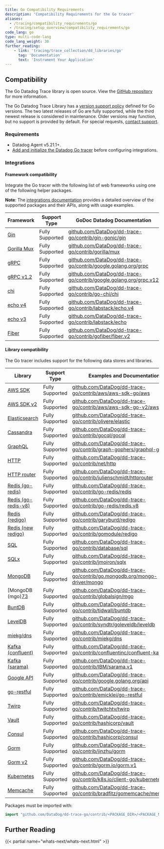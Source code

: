 ```yaml
---
title: Go Compatibility Requirements
description: 'Compatibility Requirements for the Go tracer'
aliases:
  - /tracing/compatibility_requirements/go
  - /tracing/setup_overview/compatibility_requirements/go
code_lang: go
type: multi-code-lang
code_lang_weight: 30
further_reading:
    - link: 'tracing/trace_collection/dd_libraries/go'
      tag: 'Documentation'
      text: 'Instrument Your Application'
---
```


## Compatibility

The Go Datadog Trace library is open source. View the [GitHub repository][1] for more information.

The Go Datadog Trace Library has a [version support policy][2] defined for Go versions. The two latest releases of Go are fully supported, while the third newest release is considered in maintenance. Older versions may function, but no support is provided by default. For special requests, [contact support][4]. 

### Requirements

- Datadog Agent v5.21.1+.
- [Add and initialize the Datadog Go tracer][77] before configuring integrations.

### Integrations

#### Framework compatibility

Integrate the Go tracer with the following list of web frameworks using one of the following helper packages.

**Note**: The [integrations documentation][5] provides a detailed overview of the supported packages and their APIs, along with usage examples.

| Framework         | Support Type    | GoDoc Datadog Documentation                                              |
|-------------------|-----------------|--------------------------------------------------------------------------|
| [Gin][6]          | Fully Supported | [github.com/DataDog/dd-trace-go/contrib/gin-gonic/gin][7]               |/v2
| [Gorilla Mux][8] | Fully Supported | [github.com/DataDog/dd-trace-go/contrib/gorilla/mux][9]                |/v2
| [gRPC][10]        | Fully Supported | [github.com/DataDog/dd-trace-go/contrib/google.golang.org/grpc][11]     |/v2
| [gRPC v1.2][10]   | Fully Supported | [github.com/DataDog/dd-trace-go/contrib/google.golang.org/grpc.v12][12] |/v2
| [chi][13]         | Fully Supported | [github.com/DataDog/dd-trace-go/contrib/go-chi/chi][14] |/v2
| [echo v4][15]     | Fully Supported | [github.com/DataDog/dd-trace-go/contrib/labstack/echo.v4][16]           |/v2
| [echo v3][15]     | Fully Supported | [github.com/DataDog/dd-trace-go/contrib/labstack/echo][17]              |/v2
| [Fiber][18]     | Fully Supported | [github.com/DataDog/dd-trace-go/contrib/gofiber/fiber.v2][19]              |/v2

#### Library compatibility

The Go tracer includes support for the following data stores and libraries.

| Library                 | Support Type    | Examples and Documentation                                                      |
|-------------------------|-----------------|---------------------------------------------------------------------------------|
| [AWS SDK][20]           | Fully Supported | [github.com/DataDog/dd-trace-go/contrib/aws/aws-sdk-go/aws][21]                |/v2
| [AWS SDK v2][75]        | Fully Supported | [github.com/DataDog/dd-trace-go/contrib/aws/aws-sdk-go-v2/aws][76]                |/v2
| [Elasticsearch][22]     | Fully Supported | [github.com/DataDog/dd-trace-go/contrib/olivere/elastic][23]                   |/v2
| [Cassandra][24]         | Fully Supported | [github.com/DataDog/dd-trace-go/contrib/gocql/gocql][25]                       |/v2
| [GraphQL][26]           | Fully Supported | [github.com/DataDog/dd-trace-go/contrib/graph-gophers/graphql-go][27]          |/v2
| [HTTP][28]              | Fully Supported | [github.com/DataDog/dd-trace-go/contrib/net/http][29]                          |/v2
| [HTTP router][30]       | Fully Supported | [github.com/DataDog/dd-trace-go/contrib/julienschmidt/httprouter][31]          |/v2
| [Redis (go-redis)][32]  | Fully Supported | [github.com/DataDog/dd-trace-go/contrib/go-redis/redis][33]                    |/v2
| [Redis (go-redis-v8)][34]| Fully Supported | [github.com/DataDog/dd-trace-go/contrib/go-redis/redis.v8][35]                |/v2
| [Redis (redigo)][36]    | Fully Supported | [github.com/DataDog/dd-trace-go/contrib/garyburd/redigo][37]                   |/v2
| [Redis (new redigo)][38]| Fully Supported | [github.com/DataDog/dd-trace-go/contrib/gomodule/redigo][39]                   |/v2
| [SQL][40]               | Fully Supported | [github.com/DataDog/dd-trace-go/contrib/database/sql][41]                      |/v2
| [SQLx][42]              | Fully Supported | [github.com/DataDog/dd-trace-go/contrib/jmoiron/sqlx][43]                      |/v2
| [MongoDB][44]           | Fully Supported | [github.com/DataDog/dd-trace-go/contrib/go.mongodb.org/mongo-driver/mongo][45] |/v2
| [MongoDB (mgo)[73]      | Fully Supported | [github.com/DataDog/dd-trace-go/contrib/globalsign/mgo][46]                    |/v2
| [BuntDB][47]            | Fully Supported | [github.com/DataDog/dd-trace-go/contrib/tidwall/buntdb][48]                    |/v2
| [LevelDB][49]           | Fully Supported | [github.com/DataDog/dd-trace-go/contrib/syndtr/goleveldb/leveldb][50]          |/v2
| [miekg/dns][51]         | Fully Supported | [github.com/DataDog/dd-trace-go/contrib/miekg/dns][52]                         |/v2
| [Kafka (confluent)][53] | Fully Supported | [github.com/DataDog/dd-trace-go/contrib/confluentinc/confluent-kafka-go][54]   |/v2
| [Kafka (sarama)][55]    | Fully Supported | [github.com/DataDog/dd-trace-go/contrib/IBM/sarama.v1][56]                     |/v2
| [Google API][57]        | Fully Supported | [github.com/DataDog/dd-trace-go/contrib/google.golang.org/api][58]             |/v2
| [go-restful][59]        | Fully Supported | [github.com/DataDog/dd-trace-go/contrib/emicklei/go-restful][60]               |/v2
| [Twirp][61]             | Fully Supported | [github.com/DataDog/dd-trace-go/contrib/twitchtv/twirp][62]                    |/v2
| [Vault][63]             | Fully Supported | [github.com/DataDog/dd-trace-go/contrib/hashicorp/vault][64]                   |/v2
| [Consul][65]            | Fully Supported | [github.com/DataDog/dd-trace-go/contrib/hashicorp/consul][66]                  |/v2
| [Gorm][67]              | Fully Supported | [github.com/DataDog/dd-trace-go/contrib/jinzhu/gorm][68]                       |/v2
| [Gorm v2][69]           | Fully Supported | [github.com/DataDog/dd-trace-go/contrib/gorm.io/gorm.v1][70]                   |/v2
| [Kubernetes][71]        | Fully Supported | [github.com/DataDog/dd-trace-go/contrib/k8s.io/client-go/kubernetes][72]       |/v2
| [Memcache][73]          | Fully Supported | [github.com/DataDog/dd-trace-go/contrib/bradfitz/gomemcache/memcache][74]      |/v2


Packages must be imported with:

```go
import "github.com/DataDog/dd-trace-go/contrib/<PACKAGE_DIR>/<PACKAGE_NAME>/v2"
```

## Further Reading

{{< partial name="whats-next/whats-next.html" >}}

[1]: https://github.com/DataDog/dd-trace-go
[2]: https://github.com/DataDog/dd-trace-go?tab=readme-ov-file#go-support-policy
[4]: https://www.datadoghq.com/support/
[5]: https://pkg.go.dev/github.com/DataDog/dd-trace-go/v2/contrib
[6]: https://gin-gonic.com
[7]: https://pkg.go.dev/github.com/DataDog/dd-trace-go/contrib/gin-gonic/gin/v2
[8]: http://www.gorillatoolkit.org/pkg/mux
[9]: https://pkg.go.dev/github.com/DataDog/dd-trace-go/contrib/gorilla/mux/v2
[10]: https://github.com/grpc/grpc-go
[11]: https://pkg.go.dev/github.com/DataDog/dd-trace-go/contrib/google.golang.org/grpc/v2
[12]: https://pkg.go.dev/github.com/DataDog/dd-trace-go/contrib/google.golang.org/grpc.v12/v2
[13]: https://github.com/go-chi/chi
[14]: https://pkg.go.dev/github.com/DataDog/dd-trace-go/contrib/go-chi/chi/v2
[15]: https://github.com/labstack/echo
[16]: https://pkg.go.dev/github.com/DataDog/dd-trace-go/contrib/labstack/echo.v4/v2
[17]: https://pkg.go.dev/github.com/DataDog/dd-trace-go/contrib/labstack/echo/v2
[18]: https://github.com/gofiber/fiber
[19]: https://pkg.go.dev/github.com/DataDog/dd-trace-go/contrib/gofiber/fiber.v2/v2
[20]: https://aws.amazon.com/sdk-for-go
[21]: https://pkg.go.dev/github.com/DataDog/dd-trace-go/contrib/aws/aws-sdk-go/aws/v2
[22]: https://github.com/olivere/elastic
[23]: https://pkg.go.dev/github.com/DataDog/dd-trace-go/contrib/olivere/elastic/v2
[24]: https://github.com/gocql/gocql
[25]: https://pkg.go.dev/github.com/DataDog/dd-trace-go/contrib/gocql/gocql/v2
[26]: https://github.com/graph-gophers/graphql-go
[27]: https://pkg.go.dev/github.com/DataDog/dd-trace-go/contrib/graph-gophers/graphql-go/v2
[28]: https://golang.org/pkg/net/http
[29]: https://pkg.go.dev/github.com/DataDog/dd-trace-go/contrib/net/http/v2
[30]: https://github.com/julienschmidt/httprouter
[31]: https://pkg.go.dev/github.com/DataDog/dd-trace-go/contrib/julienschmidt/httprouter/v2
[32]: https://github.com/go-redis/redis
[33]: https://pkg.go.dev/github.com/DataDog/dd-trace-go/contrib/go-redis/redis/v2
[34]: https://github.com/go-redis/redis/v8
[35]: https://pkg.go.dev/github.com/DataDog/dd-trace-go/contrib/go-redis/redis.v8/v2
[36]: https://github.com/garyburd/redigo
[37]: https://pkg.go.dev/github.com/DataDog/dd-trace-go/contrib/garyburd/redigo/v2
[38]: https://github.com/gomodule/redigo
[39]: https://pkg.go.dev/github.com/DataDog/dd-trace-go/contrib/gomodule/redigo/v2
[40]: https://golang.org/pkg/database/sql
[41]: https://pkg.go.dev/github.com/DataDog/dd-trace-go/contrib/database/sql/v2
[42]: https://github.com/jmoiron/sqlx
[43]: https://pkg.go.dev/github.com/DataDog/dd-trace-go/contrib/jmoiron/sqlx/v2
[44]: https://github.com/mongodb/mongo-go-driver
[45]: https://pkg.go.dev/github.com/DataDog/dd-trace-go/contrib/go.mongodb.org/mongo-driver/mongo/v2
[46]: https://pkg.go.dev/github.com/DataDog/dd-trace-go/contrib/globalsign/mgo/v2
[47]: https://github.com/tidwall/buntdb
[48]: https://pkg.go.dev/github.com/DataDog/dd-trace-go/contrib/tidwall/buntdb/v2
[49]: https://github.com/syndtr/goleveldb
[50]: https://pkg.go.dev/github.com/DataDog/dd-trace-go/contrib/syndtr/goleveldb/leveldb/v2
[51]: https://github.com/miekg/dns
[52]: https://pkg.go.dev/github.com/DataDog/dd-trace-go/contrib/miekg/dns/v2
[53]: https://github.com/confluentinc/confluent-kafka-go
[54]: https://pkg.go.dev/github.com/DataDog/dd-trace-go/contrib/confluentinc/confluent-kafka-go/v2
[55]: https://github.com/IBM/sarama
[56]: https://pkg.go.dev/github.com/DataDog/dd-trace-go/contrib/IBM/sarama.v1/v2
[57]: https://github.com/googleapis/google-api-go-client
[58]: https://pkg.go.dev/github.com/DataDog/dd-trace-go/contrib/google.golang.org/api/v2
[59]: https://github.com/emicklei/go-restful
[60]: https://pkg.go.dev/github.com/DataDog/dd-trace-go/contrib/emicklei/go-restful/v2
[61]: https://github.com/twitchtv/twirp
[62]: https://pkg.go.dev/github.com/DataDog/dd-trace-go/contrib/twitchtv/twirp/v2
[63]: https://github.com/hashicorp/vault
[64]: https://pkg.go.dev/github.com/DataDog/dd-trace-go/contrib/hashicorp/vault/v2
[65]: https://github.com/hashicorp/consul
[66]: https://pkg.go.dev/github.com/DataDog/dd-trace-go/contrib/hashicorp/consul/v2
[67]: https://github.com/jinzhu/gorm
[68]: https://pkg.go.dev/github.com/DataDog/dd-trace-go/contrib/jinzhu/gorm/v2
[69]: https://gorm.io/
[70]: https://github.com/DataDog/dd-trace-go/contrib/gorm.io/gorm.v1/v2
[71]: https://github.com/kubernetes/client-go
[72]: https://pkg.go.dev/github.com/DataDog/dd-trace-go/contrib/k8s.io/client-go/kubernetes/v2
[73]: https://github.com/bradfitz/gomemcache/memcache
[74]: https://pkg.go.dev/github.com/DataDog/dd-trace-go/contrib/bradfitz/gomemcache/memcache/v2
[75]: https://aws.github.io/aws-sdk-go-v2/docs/
[76]: https://pkg.go.dev/github.com/DataDog/dd-trace-go/contrib/aws/aws-sdk-go-v2/aws/v2
[77]: /tracing/trace_collection/library_config/go/
